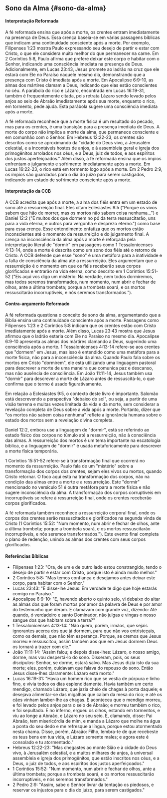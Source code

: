 ## Sono da Alma {#sono-da-alma}

#### Interpretação Reformada
A fé reformada ensina que após a morte, os crentes entram imediatamente na presença de Deus. Essa crença baseia-se em várias passagens bíblicas que indicam uma continuidade consciente após a morte. Por exemplo, Filipenses 1:23 mostra Paulo expressando seu desejo de partir e estar com Cristo, o que ele considera muito melhor do que permanecer na carne. Em 2 Coríntios 5:8, Paulo afirma que prefere deixar este corpo e habitar com o Senhor, indicando uma consciência imediata na presença de Deus. Adicionalmente, em Lucas 23:43, Jesus promete ao ladrão na cruz que ele estará com Ele no Paraíso naquele mesmo dia, demonstrando que a presença com Cristo é imediata após a morte. Em Apocalipse 6:9-10, as almas dos mártires clamam a Deus, indicando que elas estão conscientes no céu. A parábola do rico e Lázaro, encontrada em Lucas 16:19-31, também é frequentemente citada, pois retrata Lázaro sendo levado pelos anjos ao seio de Abraão imediatamente após sua morte, enquanto o rico, em tormento, pede ajuda. Esta parábola sugere uma consciência imediata após a morte.

A fé reformada reconhece que a morte física é um resultado do pecado, mas para os crentes, é uma transição para a presença imediata de Deus. A morte do corpo não implica a morte da alma, que permanece consciente e em comunhão com o Senhor. Em Hebreus 12:22-23, os crentes são descritos como se aproximando da "cidade do Deus vivo, a Jerusalém celestial, e a incontáveis hostes de anjos, e à assembleia geral e igreja dos primogênitos arrolados nos céus, e a Deus, juiz de todos, e aos espíritos dos justos aperfeiçoados." Além disso, a fé reformada ensina que os ímpios enfrentam o julgamento e sofrimento imediatamente após a morte. Em Lucas 16:22-23, o rico está em tormento logo após a morte. Em 2 Pedro 2:9, os ímpios são guardados para o dia do juízo para serem castigados, indicando um estado de sofrimento consciente após a morte.

#### Interpretação da CCB
A CCB acredita que após a morte, a alma dos fiéis entra em um estado de sono até a ressurreição final. Eles citam Eclesiastes 9:5 ("Porque os vivos sabem que hão de morrer, mas os mortos não sabem coisa nenhuma...") e Daniel 12:2 ("E muitos dos que dormem no pó da terra ressuscitarão, uns para a vida eterna, e outros para vergonha e desprezo eterno.") como base para essa crença. Esse entendimento enfatiza que os mortos estão inconscientes até o momento da ressurreição e do julgamento final. A crença na inconsciência da alma após a morte é reforçada pela interpretação literal de "dormir" em passagens como 1 Tessalonicenses 4:13-14, onde a morte é descrita como um sono dos fiéis até o retorno de Cristo. A CCB defende que esse "sono" é uma metáfora para a inatividade e a falta de consciência da alma até a ressurreição. Eles argumentam que a ressurreição é o momento em que os fiéis receberão seus corpos glorificados e entrarão na vida eterna, como descrito em 1 Coríntios 15:51-52 ("Eis aqui vos digo um mistério: Na verdade, nem todos dormiremos, mas todos seremos transformados, num momento, num abrir e fechar de olhos, ante a última trombeta; porque a trombeta soará, e os mortos ressuscitarão incorruptíveis, e nós seremos transformados.").

#### Contra-argumento Reformado
A fé reformada questiona o conceito de sono da alma, argumentando que a Bíblia ensina uma continuidade consciente após a morte. Passagens como Filipenses 1:23 e 2 Coríntios 5:8 indicam que os crentes estão com Cristo imediatamente após a morte. Além disso, Lucas 23:43 mostra que Jesus afirmou que o ladrão estaria com Ele no Paraíso no mesmo dia. Apocalipse 6:9-10 apresenta as almas dos mártires clamando a Deus, sugerindo uma consciência após a morte. 1 Tessalonicenses 4:13-14 refere-se aos crentes que "dormem" em Jesus, mas isso é entendido como uma metáfora para a morte física, não para a inconsciência da alma. Quando Paulo fala sobre os mortos em Cristo "dormirem", ele está utilizando uma linguagem pastoral para descrever a morte de uma maneira que comunica paz e descanso, mas não ausência de consciência. Em João 11:11-14, Jesus também usa "dormir" para descrever a morte de Lázaro antes de ressuscitá-lo, o que confirma que o termo é usado figurativamente.

Em relação a Eclesiastes 9:5, o contexto deste livro é importante. Salomão está descrevendo a perspectiva "debaixo do sol", ou seja, a partir de uma visão terrena e muitas vezes limitada da vida e da morte, sem considerar a revelação completa de Deus sobre a vida após a morte. Portanto, dizer que "os mortos não sabem coisa nenhuma" reflete a ignorância humana sobre o estado dos mortos sem a revelação divina completa.

Daniel 12:2, embora use a linguagem de "dormir", está se referindo ao estado físico dos corpos no túmulo até a ressurreição, não à consciência das almas. A ressurreição dos mortos é um tema importante na escatologia bíblica, e a linguagem de "dormir" é usada metaforicamente para descrever a morte física temporária.

1 Coríntios 15:51-52 refere-se à transformação final que ocorrerá no momento da ressurreição. Paulo fala de um "mistério" sobre a transformação dos corpos dos crentes, sejam eles vivos ou mortos, quando Cristo retornar. O foco aqui está na transformação dos corpos, não na condição das almas entre a morte e a ressurreição. Este "dormir" mencionado no versículo 51 é outra metáfora para a morte física e não sugere inconsciência da alma. A transformação dos corpos corruptíveis em incorruptíveis se refere à ressurreição final, onde os crentes receberão corpos glorificados.

A fé reformada também reconhece a ressurreição corporal final, onde os corpos dos crentes serão ressuscitados e glorificados na segunda vinda de Cristo (1 Coríntios 15:52: "Num momento, num abrir e fechar de olhos, ante a última trombeta; porque a trombeta soará, e os mortos ressuscitarão incorruptíveis, e nós seremos transformados."). Este evento final completa o plano de redenção, unindo as almas dos crentes com seus corpos glorificados.

#### Referências Bíblicas
- Filipenses 1:23: "Ora, de um e de outro lado estou constrangido, tendo o desejo de partir e estar com Cristo, porque isto é ainda muito melhor."
- 2 Coríntios 5:8: "Mas temos confiança e desejamos antes deixar este corpo, para habitar com o Senhor."
- Lucas 23:43: "E disse-lhe Jesus: Em verdade te digo que hoje estarás comigo no Paraíso."
- Apocalipse 6:9-10: "E, havendo aberto o quinto selo, vi debaixo do altar as almas dos que foram mortos por amor da palavra de Deus e por amor do testemunho que deram. E clamavam com grande voz, dizendo: Até quando, ó verdadeiro e santo Dominador, não julgas e vingas o nosso sangue dos que habitam sobre a terra?"
- 1 Tessalonicenses 4:13-14: "Não quero, porém, irmãos, que sejais ignorantes acerca dos que já dormem, para que não vos entristeçais, como os demais, que não têm esperança. Porque, se cremos que Jesus morreu e ressuscitou, assim também aos que em Jesus dormem Deus os tornará a trazer com ele."
- João 11:11-14: "Assim falou; e depois disse-lhes: Lázaro, o nosso amigo, dorme, mas vou despertá-lo do sono. Disseram, pois, os seus discípulos: Senhor, se dorme, estará salvo. Mas Jesus dizia isto da sua morte; eles, porém, cuidavam que falava do repouso do sono. Então Jesus disse-lhes claramente: Lázaro está morto."
- Lucas 16:19-31: "Havia um homem rico que se vestia de púrpura e linho fino, e vivia todos os dias esplendidamente. Havia também um certo mendigo, chamado Lázaro, que jazia cheio de chagas à porta daquele; e desejava alimentar-se das migalhas que caíam da mesa do rico; e até os cães vinham lamber-lhe as chagas. E aconteceu que o mendigo morreu, e foi levado pelos anjos para o seio de Abraão; e morreu também o rico, e foi sepultado. E no inferno, ergueu os olhos, estando em tormentos, e viu ao longe a Abraão, e Lázaro no seu seio. E, clamando, disse: Pai Abraão, tem misericórdia de mim, e manda a Lázaro que molhe na água a ponta do seu dedo e me refresque a língua, porque estou atormentado nesta chama. Disse, porém, Abraão: Filho, lembra-te de que recebeste os teus bens em tua vida, e Lázaro somente males; e agora este é consolado e tu atormentado."
- Hebreus 12:22-23: "Mas chegastes ao monte Sião e à cidade do Deus vivo, à Jerusalém celestial, e a muitos milhares de anjos, à universal assembleia e igreja dos primogênitos, que estão inscritos nos céus, e a Deus, o juiz de todos, e aos espíritos dos justos aperfeiçoados."
- 1 Coríntios 15:52: "Num momento, num abrir e fechar de olhos, ante a última trombeta; porque a trombeta soará, e os mortos ressuscitarão incorruptíveis, e nós seremos transformados."
- 2 Pedro 2:9: "Assim, sabe o Senhor livrar da tentação os piedosos, e reservar os injustos para o dia do juízo, para serem castigados."